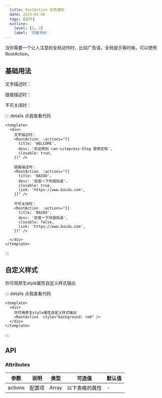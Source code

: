 ```yaml
---
  title: RootAction 全局通知
  date: 2025-02-08
  tags: [组件]
  outline: 
    level: [2, 2]
    label: '页面导航'
---
```

<script setup>
  import RootAction from '../../../.vitepress/theme/components/rootAction/index.vue'
  import { Table } from 'ant-design-vue'

  const tableColumns = [
    {
      title: '属性',
      dataIndex: 'name',
      width: 1000,
    },
    {
      title: '说明',
      dataIndex: 'desc',
      width: 1000,
    },
    {
      title: '类型',
      dataIndex: 'type',
      width: 1000,
    },
    {
      title: '默认值',
      dataIndex: 'default',
      width: 1000,
    },
  ]
  const tableData = [
    {
      name: 'title',
      desc: '标题',
      type: 'String',
      default: 'title',
    },
    {
      name: 'desc',
      desc: '描述',
      type: 'String',
      default: '描述',
    },
    {
      name: 'link',
      desc: '链接地址（当有link的时候，desc将显示为链接）',
      type: 'String',
      default: 'null',
    },
    {
      name: 'closable',
      desc: '是否可关闭',
      type: 'Boolean',
      default: 'true',
    },
  ]
</script>

当你需要一个让人注意的全局动作时，比如广告语，全局提示等时候，可以使用RootAction。

## 基础用法

文字描述时：
<RootAction  :actions="[{
  title: 'WELCOME',
  desc: '欢迎来到 can-vitepress-blog 使用文档',
  closable: true,
}]" />

链接描述时：
<RootAction  :actions="[{
  title: 'BAIDU',
  desc: '百度一下你就知道',
  closable: true,
  link: 'https://www.baidu.com',
}]" />

不可关闭时：
<RootAction  :actions="[{
  title: 'BAIDU',
  desc: '百度一下你就知道',
  closable: false,
  link: 'https://www.baidu.com',
}]" />

::: details 点我查看代码
```vue
<template>
  <div>
    文字描述时：
    <RootAction  :actions="[{
      title: 'WELCOME',
      desc: '欢迎来到 can-vitepress-blog 使用文档',
      closable: true,
    }]" />

    链接描述时：
    <RootAction  :actions="[{
      title: 'BAIDU',
      desc: '百度一下你就知道',
      closable: true,
      link: 'https://www.baidu.com',
    }]" />

    不可关闭时：
    <RootAction  :actions="[{
      title: 'BAIDU',
      desc: '百度一下你就知道',
      closable: false,
      link: 'https://www.baidu.com',
    }]" />

  </div>
</template>
```
:::

## 自定义样式
你可用原生style属性自定义样式输出
<RootAction style="background: red" />

::: details 点我查看代码
```vue
<template>
  <div>
    你可用原生style属性自定义样式输出
    <RootAction  style="background: red" />
  </div>
</template>
```
:::

## API

### Attributes
| 参数 | 说明 | 类型 | 可选值 | 默认值 |
|  --- | --- | --- | --- | --- |
| actions | 配置项 | Array | 以下表格的属性 | - |

<Table :pagination="false" :bordered="false" :dataSource="tableData" :columns="tableColumns"/>